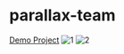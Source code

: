 # parallax-team
[Demo Project](https://zahrakrmi.github.io/parallax-team/)
![1](https://github.com/user-attachments/assets/935756db-5697-4aa6-b7fe-b56fba1b6e4e)
![2](https://github.com/user-attachments/assets/4b00e6e0-817e-4a29-b342-dc663975569d)
